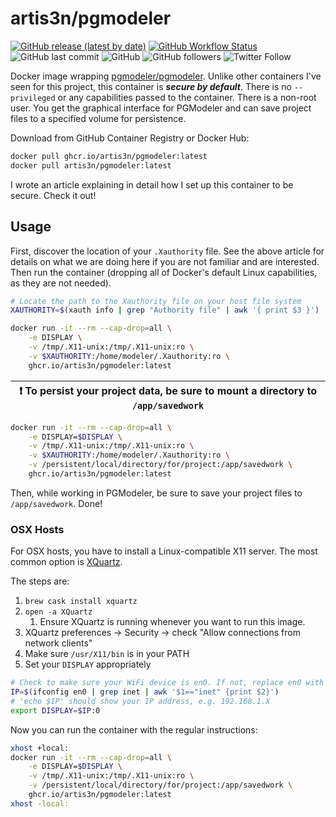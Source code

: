 # artis3n/pgmodeler

[![GitHub release (latest by date)](https://img.shields.io/github/v/release/artis3n/pgmodeler-container?style=flat-square)](https://github.com/users/artis3n/packages/container/pgmodeler)
[![GitHub Workflow Status](https://img.shields.io/github/workflow/status/artis3n/pgmodeler-container/Test?style=flat-square)](https://github.com/artis3n/pgmodeler-container/actions)
![GitHub last commit](https://img.shields.io/github/last-commit/artis3n/pgmodeler-container?style=flat-square)
![GitHub](https://img.shields.io/github/license/artis3n/pgmodeler-container?style=flat-square)
![GitHub followers](https://img.shields.io/github/followers/artis3n?style=social)
![Twitter Follow](https://img.shields.io/twitter/follow/artis3n?style=social)

Docker image wrapping [pgmodeler/pgmodeler][pgmodeler repo]. Unlike other containers I've seen for this project, this container is **_secure by default_**. There is no `--privileged` or any capabilities passed to the container. There is a non-root user. You get the graphical interface for PGModeler and can save project files to a specified volume for persistence.

Download from GitHub Container Registry or Docker Hub:

```bash
docker pull ghcr.io/artis3n/pgmodeler:latest
docker pull artis3n/pgmodeler:latest
```

I wrote an article explaining in detail how I set up this container to be secure.
Check it out!

## Usage

First, discover the location of your `.Xauthority` file.
See the above article for details on what we are doing here if you are not familiar and are interested.
Then run the container (dropping all of Docker's default Linux capabilities, as they are not needed).

```bash
# Locate the path to the Xauthority file on your host file system
XAUTHORITY=$(xauth info | grep "Authority file" | awk '{ print $3 }')

docker run -it --rm --cap-drop=all \
    -e DISPLAY \
    -v /tmp/.X11-unix:/tmp/.X11-unix:ro \
    -v $XAUTHORITY:/home/modeler/.Xauthority:ro \
    ghcr.io/artis3n/pgmodeler:latest
```

| :exclamation: To persist your project data, be sure to mount a directory to `/app/savedwork` |
| --- |

```bash
docker run -it --rm --cap-drop=all \
    -e DISPLAY=$DISPLAY \
    -v /tmp/.X11-unix:/tmp/.X11-unix:ro \
    -v $XAUTHORITY:/home/modeler/.Xauthority:ro \
    -v /persistent/local/directory/for/project:/app/savedwork \
    ghcr.io/artis3n/pgmodeler:latest
```

Then, while working in PGModeler, be sure to save your project files to `/app/savedwork`. Done!

### OSX Hosts

For OSX hosts, you have to install a Linux-compatible X11 server. The most common option is [XQuartz][].

The steps are:

1. `brew cask install xquartz`
1. `open -a XQuartz`
    1. Ensure XQuartz is running whenever you want to run this image.
1. XQuartz preferences -> Security -> check "Allow connections from network clients"
1. Make sure `/usr/X11/bin` is in your PATH
1. Set your `DISPLAY` appropriately

```bash
# Check to make sure your WiFi device is en0. If not, replace en0 with the appropriate device.
IP=$(ifconfig en0 | grep inet | awk '$1=="inet" {print $2}')
# 'echo $IP' should show your IP address, e.g. 192.168.1.X
export DISPLAY=$IP:0
```

Now you can run the container with the regular instructions:

```bash
xhost +local:
docker run -it --rm --cap-drop=all \
    -e DISPLAY=$DISPLAY \
    -v /tmp/.X11-unix:/tmp/.X11-unix:ro \
    -v /persistent/local/directory/for/project:/app/savedwork \
    ghcr.io/artis3n/pgmodeler:latest
xhost -local:
```

[pgmodeler repo]: https://github.com/pgmodeler/pgmodeler
[xquartz]: https://www.xquartz.org/
